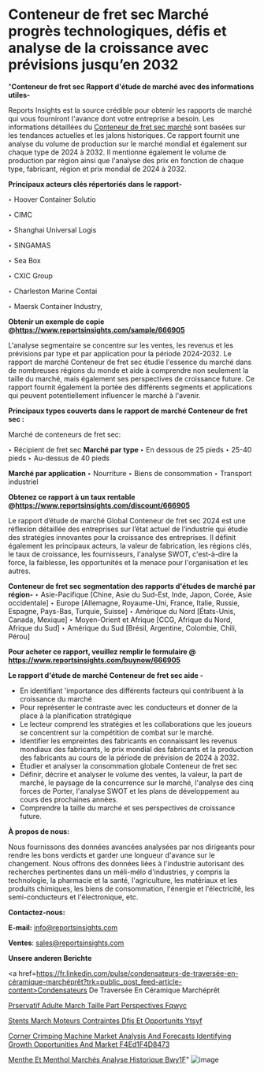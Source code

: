 # Conteneur de fret sec Marché progrès technologiques, défis et analyse de la croissance avec prévisions jusqu’en 2032

"<strong>Conteneur de fret sec Rapport d'étude de marché avec des informations utiles-</strong>

Reports Insights est la source crédible pour obtenir les rapports de marché qui vous fourniront l'avance dont votre entreprise a besoin. Les informations détaillées du <a href=https://www.reportsinsights.com/sample/666905>Conteneur de fret sec marché</a> sont basées sur les tendances actuelles et les jalons historiques. Ce rapport fournit une analyse du volume de production sur le marché mondial et également sur chaque type de 2024 à 2032. Il mentionne également le volume de production par région ainsi que l'analyse des prix en fonction de chaque type, fabricant, région et prix mondial de 2024 à 2032.

<b>Principaux acteurs clés répertoriés dans le rapport-</b>

‣ Hoover Container Solutio

‣ CIMC

‣ Shanghai Universal Logis

‣ SINGAMAS

‣ Sea Box

‣ CXIC Group

‣ Charleston Marine Contai

‣ Maersk Container Industry,

<strong><b>Obtenir un exemple de copie @</b></strong><a href=https://www.reportsinsights.com/sample/666905><strong><b>https://www.reportsinsights.com/sample/666905</b></strong></a>

L'analyse segmentaire se concentre sur les ventes, les revenus et les prévisions par type et par application pour la période 2024-2032. Le rapport de marché Conteneur de fret sec étudie l'essence du marché dans de nombreuses régions du monde et aide à comprendre non seulement la taille du marché, mais également ses perspectives de croissance future. Ce rapport fournit également la portée des différents segments et applications qui peuvent potentiellement influencer le marché à l'avenir.

<strong>Principaux types couverts dans le rapport de marché Conteneur de fret sec :</strong>

Marché de conteneurs de fret sec:

‣  Récipient de fret sec <strong> Marché <strong> par type </strong> </strong>
‣ En dessous de 25 pieds
‣ 25-40 pieds
‣ Au-dessus de 40 pieds

<strong>Marché par application </strong>
‣ Nourriture
‣ Biens de consommation
‣ Transport industriel

<strong><b>Obtenez ce rapport à un taux rentable @</b></strong><a href=https://www.reportsinsights.com/discount/666905><strong><b>https://www.reportsinsights.com/discount/666905</b></strong></a>

Le rapport d’étude de marché Global Conteneur de fret sec 2024 est une réflexion détaillée des entreprises sur l’état actuel de l’industrie qui étudie des stratégies innovantes pour la croissance des entreprises. Il définit également les principaux acteurs, la valeur de fabrication, les régions clés, le taux de croissance, les fournisseurs, l'analyse SWOT, c'est-à-dire la force, la faiblesse, les opportunités et la menace pour l'organisation et les autres.

<strong>Conteneur de fret sec segmentation des rapports d'études de marché par région-</strong>
‣ Asie-Pacifique [Chine, Asie du Sud-Est, Inde, Japon, Corée, Asie occidentale]
‣ Europe [Allemagne, Royaume-Uni, France, Italie, Russie, Espagne, Pays-Bas, Turquie, Suisse]
‣ Amérique du Nord [États-Unis, Canada, Mexique]
‣ Moyen-Orient et Afrique [CCG, Afrique du Nord, Afrique du Sud]
‣ Amérique du Sud [Brésil, Argentine, Colombie, Chili, Pérou]

<strong>Pour acheter ce rapport, veuillez remplir le formulaire @   <a href=https://www.reportsinsights.com/buynow/666905>https://www.reportsinsights.com/buynow/666905</a></strong>

<strong>Le rapport d'étude de marché Conteneur de fret sec aide -</strong>
<ul>
  <li>En identifiant 'importance des différents facteurs qui contribuent à la croissance du marché</li>
  <li>Pour représenter le contraste avec les conducteurs et donner de la place à la planification stratégique</li>
  <li>Le lecteur comprend les stratégies et les collaborations que les joueurs se concentrent sur la compétition de combat sur le marché.</li>
  <li>Identifier les empreintes des fabricants en connaissant les revenus mondiaux des fabricants, le prix mondial des fabricants et la production des fabricants au cours de la période de prévision de 2024 à 2032.</li>
  <li>Étudier et analyser la consommation globale Conteneur de fret sec</li>
  <li>Définir, décrire et analyser le volume des ventes, la valeur, la part de marché, le paysage de la concurrence sur le marché, l'analyse des cinq forces de Porter, l'analyse SWOT et les plans de développement au cours des prochaines années.</li>
  <li>Comprendre la taille du marché et ses perspectives de croissance future.</li>
</ul>
<strong>À propos de nous:</strong>

Nous fournissons des données avancées analysées par nos dirigeants pour rendre les bons verdicts et garder une longueur d'avance sur le changement. Nous offrons des données liées à l'industrie autorisant des recherches pertinentes dans un méli-mélo d'industries, y compris la technologie, la pharmacie et la santé, l'agriculture, les matériaux et les produits chimiques, les biens de consommation, l'énergie et l'électricité, les semi-conducteurs et l'électronique, etc.

<strong>Contactez-nous:</strong>

<strong>E-mail:</strong> <a href=mailto:info@reportsinsights.com>info@reportsinsights.com</a>

<strong>Ventes</strong>: <a href=mailto:sales@reportsinsights.com>sales@reportsinsights.com</a>

<strong>Unsere anderen Berichte</strong>

<a href=https://fr.linkedin.com/pulse/condensateurs-de-traversée-en-céramique-marchéprêt?trk=public_post_feed-article-content>Condensateurs De Traversée En Céramique Marchéprêt</a>

<a href=https://www.linkedin.com/pulse/pr%C3%A9servatif-adulte-march%C3%A9-taille-part-perspectives-fqwyc/>Prservatif Adulte March Taille Part Perspectives Fqwyc</a>

<a href=https://www.linkedin.com/pulse/stents-march%C3%A9-moteurs-contraintes-d%C3%A9fis-et-opportunit%C3%A9s-ytsyf/>Stents March Moteurs Contraintes Dfis Et Opportunits Ytsyf</a>

<a href=https://medium.com/@swatiga40/corner-crimping-machine-market-analysis-and-forecasts-identifying-growth-opportunities-and-market-f4ed1f4d8473>Corner Crimping Machine Market Analysis And Forecasts Identifying Growth Opportunities And Market F4Ed1F4D8473</a>

<a href=https://fr.linkedin.com/pulse/menthe-et-menthol-marchés-analyse-historique-bwy1f/>Menthe Et Menthol Marchés Analyse Historique Bwy1F</a>"
![image](https://github.com/daminid12/RImarketgrowth/assets/158430485/8dcf7bcf-f40d-4c8c-93f8-857fbfda75cf)
